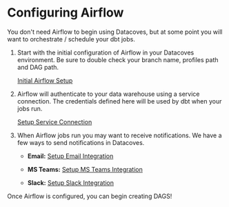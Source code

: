# Configuring Airflow
You don't need Airflow to begin using Datacoves, but at some point you will want to orchestrate / schedule your dbt jobs. 

1. Start with the initial configuration of Airflow in your Datacoves environment. Be sure to double check your branch name, profiles path and DAG path.

    <a href="/#/how-tos/airflow/initial-setup" target="_blank" rel="noopener">Initial Airflow Setup</a>


2. Airflow will authenticate to your data warehouse using a service connection. The credentials defined here will be used by dbt when your jobs run.

    <a href="/#/reference/admin-menu/service_connections" target="_blank" rel="noopener">Setup Service Connection</a>

3. When Airflow jobs run you may want to receive notifications. We have a few ways to send notifications in Datacoves. 

    - **Email:** <a href="/#/how-tos/airflow/send-emails" target="_blank" rel="noopener">Setup Email Integration</a>

    - **MS Teams:** <a href="/#/how-tos/airflow/send-ms-teams-notifications" target="_blank" rel="noopener">Setup MS Teams Integration</a>

    - **Slack:** <a href="/#/how-tos/airflow/send-slack-notifications" target="_blank" rel="noopener">Setup Slack Integration</a>

Once Airflow is configured, you can begin creating DAGS!
